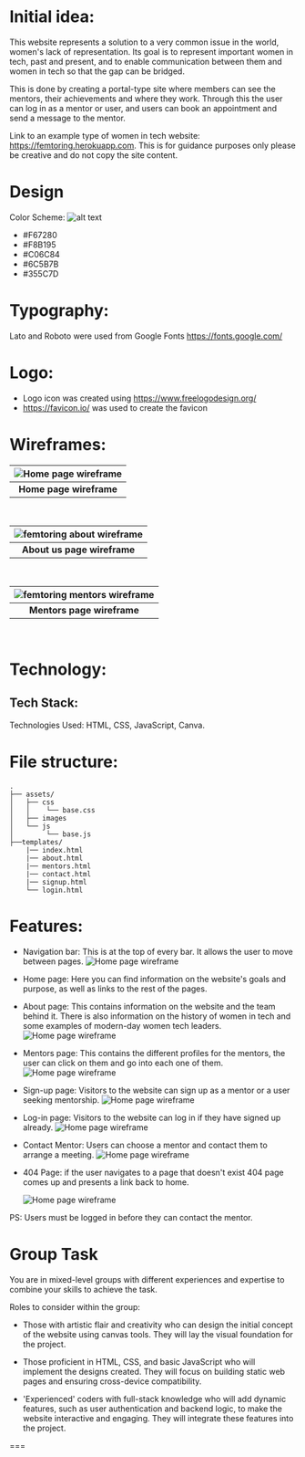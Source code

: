 # Initial idea:

This website represents a solution to a very common issue in the world, women's lack of representation. Its goal is to represent important women in tech, past and present, and to enable communication between them and women in tech so that the gap can be bridged.

This is done by creating a portal-type site where members can see the mentors, their achievements and where they work. Through this the user can log in as a mentor or user, and users can book an appointment and send a message to the mentor.

Link to an example type of women in tech website: https://femtoring.herokuapp.com. This is for guidance purposes only please be creative and do not copy the site content.

# Design

Color Scheme:
![alt text](readme_images/colour-palette.png)

-   #F67280
-   #F8B195
-   #C06C84
-   #6C5B7B
-   #355C7D​

# Typography:

Lato and Roboto were used from Google Fonts​ https://fonts.google.com/

# Logo:

-   Logo icon was created using https://www.freelogodesign.org/
-   https://favicon.io/ was used to create the favicon

# Wireframes:

| ![Home page wireframe](readme_images/home-page.png) |
| :-------------------------------------------------: |
|             <b>Home page wireframe</b>              |

 <br />

| ![femtoring about wireframe](readme_images/about-page.png) |
| :--------------------------------------------------------: |
|               <b>About us page wireframe</b>               |

 <br />

| ![femtoring mentors wireframe](readme_images/mentors-page.png) |
| :------------------------------------------------------------: |
|                 <b>Mentors page wireframe</b>                  |

 <br />

# Technology:

## Tech Stack:

​Technologies Used: HTML, CSS, JavaScript, Canva.

# File structure:

```
.
├── assets/
│   ├── css
│   │    └── base.css
│   ├── images
│   └── js
│        └── base.js
├──templates/
    |── index.html
    |── about.html
    |── mentors.html
    |── contact.html
    |── signup.html
    └── login.html
```

# Features:

-   Navigation bar: This is at the top of every bar. It allows the user to move between pages.
    ![Home page wireframe](readme_images/home-nav.png)

-   Home page: Here you can find information on the website's goals and purpose, as well as links to the rest of the pages.

-   About page: This contains information on the website and the team behind it. There is also information on the history of women in tech and some examples of modern-day women tech leaders.
    ![Home page wireframe](readme_images/aboutpage.png)

-   Mentors page: This contains the different profiles for the mentors, the user can click on them and go into each one of them.
    ![Home page wireframe](readme_images/mentors.png)

-   Sign-up page: Visitors to the website can sign up as a mentor or a user seeking mentorship.
    ![Home page wireframe](readme_images/sign-up.png)

-   Log-in page: Visitors to the website can log in if they have signed up already.
    ![Home page wireframe](readme_images/login.png)

-   Contact Mentor: Users can choose a mentor and contact them to arrange a meeting.
    ![Home page wireframe](readme_images/user-contact-mentor.png)

-   404 Page: if the user navigates to a page that doesn't exist 404 page comes up and presents a link back to home.

    ![Home page wireframe](readme_images/404.png)

PS: Users must be logged in before they can contact the mentor.

# Group Task

You are in mixed-level groups with different experiences and expertise to combine your skills to achieve the task.

Roles to consider within the group:

-   Those with artistic flair and creativity who can design the initial concept of the website using canvas tools. They will lay the visual foundation for the project.

-   Those proficient in HTML, CSS, and basic JavaScript who will implement the designs created. They will focus on building static web pages and ensuring cross-device compatibility.

-   'Experienced' coders with full-stack knowledge who will add dynamic features, such as user authentication and backend logic, to make the website interactive and engaging. They will integrate these features into the project.

===
